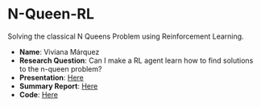 # N-Queen-RL
Solving the classical N Queens Problem using Reinforcement Learning.

- **Name**: Viviana Márquez
- **Research Question**: Can I make a RL agent learn how to find solutions to the n-queen problem?
- **Presentation**: [Here](https://nbviewer.jupyter.org/github/vivianamarquez/N-Queen-RL/blob/master/PRESENTATION%20-%20Queens%202019%20.ipynb)
- **Summary Report**: [Here](https://nbviewer.jupyter.org/github/vivianamarquez/N-Queen-RL/blob/master/SUMMARY%20REPORT%20-%20Queens%202019.ipynb)
- **Code**: [Here](https://nbviewer.jupyter.org/github/vivianamarquez/N-Queen-RL/blob/master/CODE%20-%20Queens%202019.ipynb)

